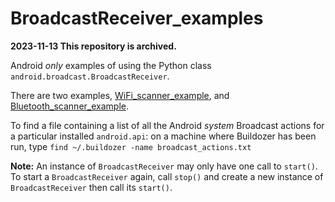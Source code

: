 # BroadcastReceiver_examples

**2023-11-13 This repository is archived.**

Android *only* examples of using the Python class `android.broadcast.BroadcastReceiver`.

There are two examples, [WiFi_scanner_example](https://github.com/Android-for-Python/BroadcastReceiver_examples/tree/main/WiFi_scanner_example), and [Bluetooth_scanner_example](https://github.com/Android-for-Python/BroadcastReceiver_examples/tree/main/Bluetooth_scanner_example).

To find a file containing a list of all the Android *system* Broadcast actions for a particular installed `android.api`: on a machine where Buildozer has been run, type `find ~/.buildozer -name broadcast_actions.txt`

**Note:** An instance of `BroadcastReceiver` may only have one call to `start()`. To start a `BroadcastReceiver` again, call `stop()` and create a new instance of `BroadcastReceiver` then call its `start()`.
